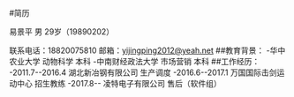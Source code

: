 #简历

易景平 男 29岁（19890202）

联系电话：18820075810
邮箱：yijingping2012@yeah.net
##教育背景：
-华中农业大学     动物科学 本科
-中南财经政法大学 市场营销 本科
##工作经历：
-2011.7--2016.4 湖北新冶钢有限公司     生产调度
-2016.6--2017.1 万国国际击剑运动中心   招生教练
-2017.8--       凌特电子有限公司       售后（软件组）
